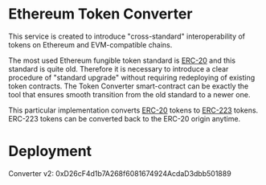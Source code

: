 # Ethereum Token Converter

This service is created to introduce "cross-standard" interoperability of tokens on Ethereum and EVM-compatible chains.

The most used Ethereum fungible token standard is [ERC-20](https://eips.ethereum.org/EIPS/eip-20) and this standard is quite old. Therefore it is necessary to introduce a clear procedure of "standard upgrade" without requiring redeploying of existing token contracts. The Token Converter smart-contract can be exactly the tool that ensures smooth transition from the old standard to a newer one.

This particular implementation converts [ERC-20](https://eips.ethereum.org/EIPS/eip-20) tokens to [ERC-223](https://eips.ethereum.org/EIPS/eip-223) tokens. ERC-223 tokens can be converted back to the ERC-20 origin anytime.

# Deployment

Converter v2: 0xD26cF4d1b7A268f6081674924AcdaD3dbb501889
